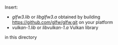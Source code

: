 Insert:  
  - _glfw3.lib_ or _libglfw3.a_ obtained by building https://github.com/glfw/glfw.git on your platform
  - _vulkan-1.lib_ or _libvulkan-1.a_ Vulkan library

in this directory